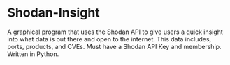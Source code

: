 # Shodan-Insight
A graphical program that uses the Shodan API to give users a quick insight into what data is out there and open to the internet. This data includes, ports, products, and CVEs. Must have a Shodan API Key and membership. Written in Python.
